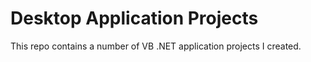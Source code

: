 # Desktop Application Projects
This repo contains a number of VB .NET application projects I created.
